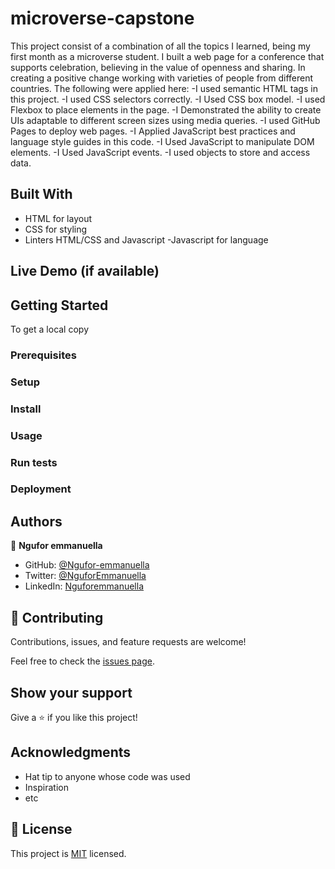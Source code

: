 # microverse-capstone
 This project consist of a combination of all the topics I learned, being my first month as a microverse student. I  built a web page for a conference that supports celebration, believing in the value of openness and sharing. In creating a positive change working with varieties of people from different countries. The following were applied here:
-I used semantic HTML tags in this project.
-I used CSS selectors correctly.
-I Used CSS box model.
-I used Flexbox to place elements in the page.
-I Demonstrated the ability to create UIs adaptable to different screen sizes using media queries.
-I used GitHub Pages to deploy web pages.
-I Applied JavaScript best practices and language style guides in this code.
-I Used JavaScript to manipulate DOM elements.
-I Used JavaScript events.
-I used objects to store and access data.
## Built With

- HTML for layout 
- CSS for styling
- Linters HTML/CSS and Javascript
-Javascript for language

## Live Demo (if available)


## Getting Started
To get a local copy

### Prerequisites

### Setup

### Install

### Usage

### Run tests

### Deployment


## Authors

👤 **Ngufor emmanuella**

- GitHub: [@Ngufor-emmanuella](https://github.com/Ngufor-emmanuella)
- Twitter: [@NguforEmmanuella](https://twitter.com/NguforEmmanuella)
- LinkedIn: [Nguforemmanuella](https://linkedin.com/in/Nguforemmanuella)


## 🤝 Contributing

Contributions, issues, and feature requests are welcome!

Feel free to check the [issues page](../../issues/).

## Show your support

Give a ⭐️ if you like this project!

## Acknowledgments

- Hat tip to anyone whose code was used
- Inspiration
- etc

## 📝 License

This project is [MIT](./MIT.md) licensed.